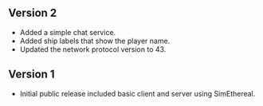 Version 2
----------
* Added a simple chat service.
* Added ship labels that show the player name.
* Updated the network protocol version to 43.


Version 1
-----------
* Initial public release included basic client and server using
    SimEthereal. 

